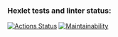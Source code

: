 ### Hexlet tests and linter status:
[![Actions Status](https://github.com/Wo0ty/java-project-lvl4/workflows/hexlet-check/badge.svg)](https://github.com/Wo0ty/java-project-lvl4/actions)
[![Maintainability](https://api.codeclimate.com/v1/badges/8c478f840717af74cb1e/maintainability)](https://codeclimate.com/github/Wo0ty/java-project-lvl4/maintainability)